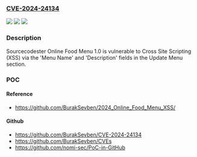 ### [CVE-2024-24134](https://cve.mitre.org/cgi-bin/cvename.cgi?name=CVE-2024-24134)
![](https://img.shields.io/static/v1?label=Product&message=n%2Fa&color=blue)
![](https://img.shields.io/static/v1?label=Version&message=n%2Fa&color=blue)
![](https://img.shields.io/static/v1?label=Vulnerability&message=n%2Fa&color=brighgreen)

### Description

Sourcecodester Online Food Menu 1.0 is vulnerable to Cross Site Scripting (XSS) via the 'Menu Name' and 'Description' fields in the Update Menu section.

### POC

#### Reference
- https://github.com/BurakSevben/2024_Online_Food_Menu_XSS/

#### Github
- https://github.com/BurakSevben/CVE-2024-24134
- https://github.com/BurakSevben/CVEs
- https://github.com/nomi-sec/PoC-in-GitHub


